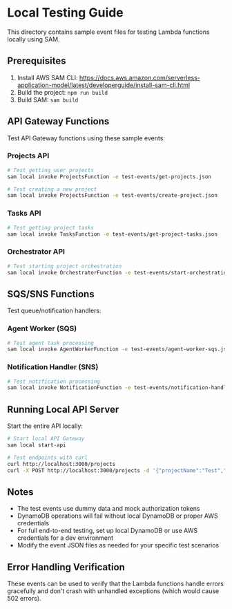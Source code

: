 # Local Testing Guide

This directory contains sample event files for testing Lambda functions locally using SAM.

## Prerequisites

1. Install AWS SAM CLI: https://docs.aws.amazon.com/serverless-application-model/latest/developerguide/install-sam-cli.html
2. Build the project: `npm run build`
3. Build SAM: `sam build`

## API Gateway Functions

Test API Gateway functions using these sample events:

### Projects API
```bash
# Test getting user projects
sam local invoke ProjectsFunction -e test-events/get-projects.json

# Test creating a new project  
sam local invoke ProjectsFunction -e test-events/create-project.json
```

### Tasks API
```bash
# Test getting project tasks
sam local invoke TasksFunction -e test-events/get-project-tasks.json
```

### Orchestrator API
```bash
# Test starting project orchestration
sam local invoke OrchestratorFunction -e test-events/start-orchestration.json
```

## SQS/SNS Functions

Test queue/notification handlers:

### Agent Worker (SQS)
```bash
# Test agent task processing
sam local invoke AgentWorkerFunction -e test-events/agent-worker-sqs.json
```

### Notification Handler (SNS)
```bash
# Test notification processing
sam local invoke NotificationFunction -e test-events/notification-handler-sns.json
```

## Running Local API Server

Start the entire API locally:

```bash
# Start local API Gateway
sam local start-api

# Test endpoints with curl
curl http://localhost:3000/projects
curl -X POST http://localhost:3000/projects -d '{"projectName":"Test","requestPrompt":"Create a blog"}' -H "Content-Type: application/json"
```

## Notes

- The test events use dummy data and mock authorization tokens
- DynamoDB operations will fail without local DynamoDB or proper AWS credentials
- For full end-to-end testing, set up local DynamoDB or use AWS credentials for a dev environment
- Modify the event JSON files as needed for your specific test scenarios

## Error Handling Verification

These events can be used to verify that the Lambda functions handle errors gracefully and don't crash with unhandled exceptions (which would cause 502 errors).